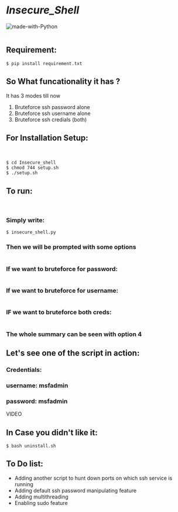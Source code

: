# ***Insecure_Shell***
![made-with-Python](https://shields.io/badge/Made_With-Python-green?logo=Linux&style=for-the-badge)


![]()


## Requirement:
```
$ pip install requirement.txt
```

## So What funcationality it has ?

It has 3 modes till now

1. Bruteforce ssh password alone
2. Bruteforce ssh username alone
3. Bruteforce ssh credials (both)


## For Installation Setup:
&nbsp;
```
$ cd Insecure_shell
$ chmod 744 setup.sh
$ ./setup.sh
```
## To run:
&nbsp;
### Simply write:
```
$ insecure_shell.py
```
### Then we will be prompted with some options

![]()

### If we want to bruteforce for password:

![]()

### If we want to bruteforce for username:

![]()

### IF we want to bruteforce both creds:

![]()

### The whole summary can be seen with option 4


## Let's see one of the script in action:

### Credentials:

### username: msfadmin
### password: msfadmin

VIDEO

## In Case you didn't like it:
```
$ bash uninstall.sh
```
## To Do list:

- Adding another script to hunt down ports on which ssh service is running
- Adding default ssh password manipulating feature
- Adding multithreading
- Enabling sudo feature 

